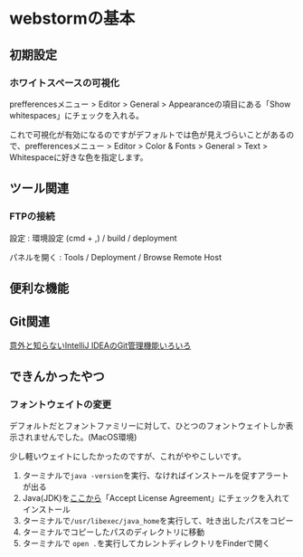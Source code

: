 # webstormの基本




## 初期設定


### ホワイトスペースの可視化

prefferencesメニュー > Editor > General > Appearanceの項目にある「Show whitespaces」にチェックを入れる。

これで可視化が有効になるのですがデフォルトでは色が見えづらいことがあるので、prefferencesメニュー > Editor > Color & Fonts > General > Text > Whitespaceに好きな色を指定します。




## ツール関連


### FTPの接続

設定
: 環境設定 (cmd + ,) / build / deployment

パネルを開く
: Tools / Deployment / Browse Remote Host




## 便利な機能




## Git関連

[意外と知らないIntelliJ IDEAのGit管理機能いろいろ](http://qiita.com/yoppe/items/fd03607d4d4f191d32dd)



## できんかったやつ

### フォントウェイトの変更

デフォルトだとフォントファミリーに対して、ひとつのフォントウェイトしか表示されませんでした。(MacOS環境)

少し軽いウェイトにしたかったのですが、これがややこしいです。

1. ターミナルで`java -version`を実行、なければインストールを促すアラートが出る
2. Java(JDK)を[ここから](http://www.oracle.com/technetwork/java/javase/downloads/index.html)「Accept License Agreement」にチェックを入れてインストール
3. ターミナルで`/usr/libexec/java_home`を実行して、吐き出したパスをコピー
4. ターミナルでコピーしたパスのディレクトリに移動
5. ターミナルで `open .`を実行してカレントディレクトリをFinderで開く
